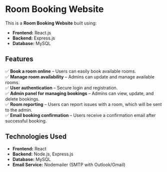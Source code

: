 # Room Booking Website

This is a **Room Booking Website** built using:

- **Frontend:** React.js
- **Backend:** Express.js
- **Database:** MySQL

## Features
✅ **Book a room online** – Users can easily book available rooms.  
✅ **Manage room availability** – Admins can update and manage available rooms.  
✅ **User authentication** – Secure login and registration.  
✅ **Admin panel for managing bookings** – Admins can view, update, and delete bookings.  
✅ **Room reporting** – Users can report issues with a room, which will be sent to the admin.  
✅ **Email booking confirmation** – Users receive a confirmation email after successful booking.  

## Technologies Used
- **Frontend:** React
- **Backend:** Node.js, Express.js
- **Database:** MySQL
- **Email Service:** Nodemailer (SMTP with Outlook/Gmail)




